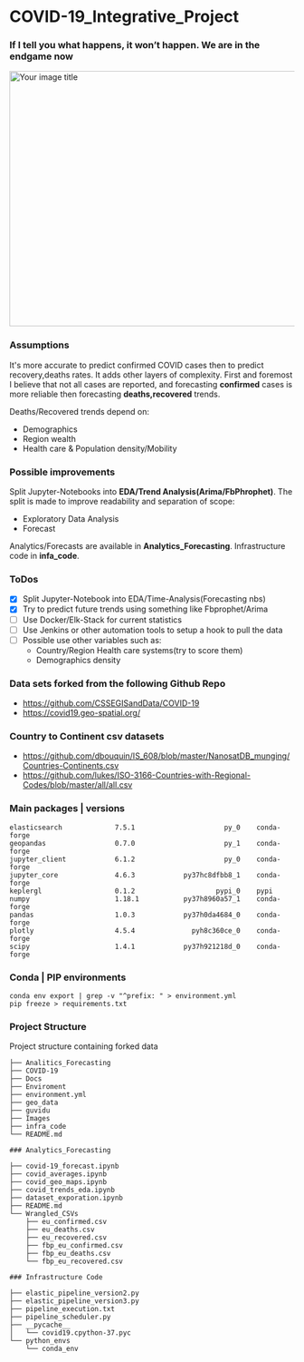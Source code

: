 # COVID-19_Integrative_Project

### If I tell you what happens, it won’t happen. We are in the endgame now

<img src="https://media.giphy.com/media/3FQxaJJkQR8U4gdzr0/giphy.gif" alt="Your image title" aalign="center" height="450" width="750"/>


### Assumptions

It's more accurate to predict confirmed COVID cases then to predict recovery,deaths rates. It adds other layers of complexity.
First and foremost I believe that not all cases are reported, and forecasting **confirmed** cases is more reliable then forecasting **deaths,recovered** trends.

Deaths/Recovered trends depend on:
 
* Demographics 
* Region wealth
* Health care & Population density/Mobility


### Possible improvements

Split Jupyter-Notebooks into **EDA/Trend Analysis(Arima/FbPhrophet)**.
The split  is made to improve readability and separation of scope:

* Exploratory Data Analysis
* Forecast

Analytics/Forecasts are available in **Analytics_Forecasting**. Infrastructure code in **infa_code**.

### ToDos

- [X] Split Jupyter-Notebook into EDA/Time-Analysis(Forecasting nbs)
- [X] Try to predict future trends using something like Fbprophet/Arima
- [ ] Use Docker/Elk-Stack for current statistics
- [ ] Use Jenkins or other automation tools to setup a hook to pull the data
- [ ] Possible use other variables such as:
    * Country/Region Health care systems(try to score them)
    * Demographics density


### Data sets forked from the following Github Repo

* https://github.com/CSSEGISandData/COVID-19
* https://covid19.geo-spatial.org/

### Country to Continent csv datasets

* https://github.com/dbouquin/IS_608/blob/master/NanosatDB_munging/Countries-Continents.csv
* https://github.com/lukes/ISO-3166-Countries-with-Regional-Codes/blob/master/all/all.csv

### Main packages | versions

```
elasticsearch             7.5.1                      py_0    conda-forge
geopandas                 0.7.0                      py_1    conda-forge
jupyter_client            6.1.2                      py_0    conda-forge
jupyter_core              4.6.3            py37hc8dfbb8_1    conda-forge
keplergl                  0.1.2                    pypi_0    pypi
numpy                     1.18.1           py37h8960a57_1    conda-forge
pandas                    1.0.3            py37h0da4684_0    conda-forge
plotly                    4.5.4              pyh8c360ce_0    conda-forge
scipy                     1.4.1            py37h921218d_0    conda-forge
```

### Conda | PIP environments

```
conda env export | grep -v "^prefix: " > environment.yml
pip freeze > requirements.txt
```

### Project Structure

Project structure containing forked data

```
├── Analitics_Forecasting
├── COVID-19
├── Docs
├── Enviroment
├── environment.yml
├── geo_data
├── guvidu
├── Images
├── infra_code
└── README.md

### Analytics_Forecasting

├── covid-19_forecast.ipynb
├── covid_averages.ipynb
├── covid_geo_maps.ipynb
├── covid_trends_eda.ipynb
├── dataset_exporation.ipynb
├── README.md
└── Wrangled_CSVs
    ├── eu_confirmed.csv
    ├── eu_deaths.csv
    ├── eu_recovered.csv
    ├── fbp_eu_confirmed.csv
    ├── fbp_eu_deaths.csv
    └── fbp_eu_recovered.csv

### Infrastructure Code

├── elastic_pipeline_version2.py
├── elastic_pipeline_version3.py
├── pipeline_execution.txt
├── pipeline_scheduler.py
├── __pycache__
│   └── covid19.cpython-37.pyc
└── python_envs
    └── conda_env
```


